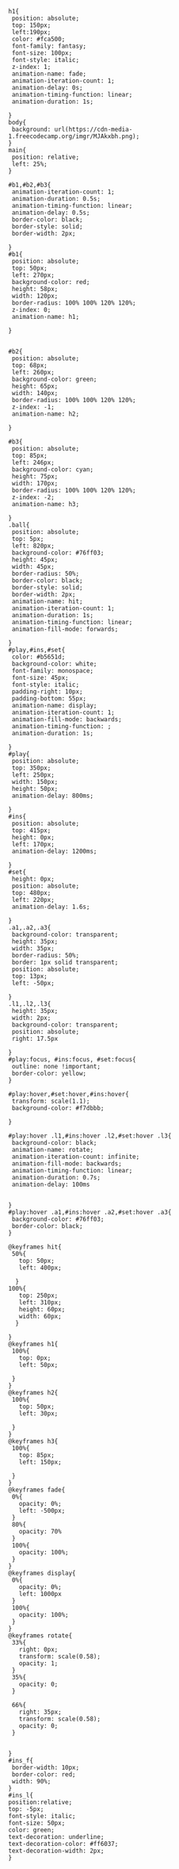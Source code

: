     h1{
     position: absolute;
     top: 150px;
     left:190px;
     color: #fca500; 
     font-family: fantasy;
     font-size: 100px;
     font-style: italic;
     z-index: 1;
     animation-name: fade;
     animation-iteration-count: 1;
     animation-delay: 0s;
     animation-timing-function: linear; 
     animation-duration: 1s;

    }
    body{
     background: url(https://cdn-media-1.freecodecamp.org/imgr/MJAkxbh.png);
    }
    main{
     position: relative;
     left: 25%;
    }

    #b1,#b2,#b3{
     animation-iteration-count: 1;
     animation-duration: 0.5s;
     animation-timing-function: linear;
     animation-delay: 0.5s;
     border-color: black;
     border-style: solid;
     border-width: 2px;

    }
    #b1{
     position: absolute;
     top: 50px;
     left: 270px;
     background-color: red;
     height: 58px;
     width: 120px;
     border-radius: 100% 100% 120% 120%;
     z-index: 0;
     animation-name: h1;

    }


    #b2{
     position: absolute;
     top: 68px;
     left: 260px;
     background-color: green;
     height: 65px;
     width: 140px;
     border-radius: 100% 100% 120% 120%;
     z-index: -1;  
     animation-name: h2;

    }

    #b3{
     position: absolute; 
     top: 85px;
     left: 246px;
     background-color: cyan;
     height: 75px;
     width: 170px;
     border-radius: 100% 100% 120% 120%;
     z-index: -2;
     animation-name: h3;

    }
    .ball{
     position: absolute;
     top: 5px;
     left: 820px;
     background-color: #76ff03;
     height: 45px;
     width: 45px;
     border-radius: 50%;
     border-color: black;
     border-style: solid;
     border-width: 2px;
     animation-name: hit;
     animation-iteration-count: 1;
     animation-duration: 1s;
     animation-timing-function: linear;
     animation-fill-mode: forwards;

    }
    #play,#ins,#set{
     color: #b5651d;
     background-color: white;
     font-family: monospace;
     font-size: 45px;
     font-style: italic;
     padding-right: 10px;
     padding-bottom: 55px;
     animation-name: display;
     animation-iteration-count: 1;
     animation-fill-mode: backwards;
     animation-timing-function: ; 
     animation-duration: 1s;
 
    }
    #play{
     position: absolute;
     top: 350px;
     left: 250px;
     width: 150px;
     height: 50px;
     animation-delay: 800ms;

    }
    #ins{
     position: absolute;
     top: 415px;
     height: 0px;
     left: 170px;
     animation-delay: 1200ms;

    }
    #set{
     height: 0px;
     position: absolute;
     top: 480px;
     left: 220px;
     animation-delay: 1.6s;

    }
    .a1,.a2,.a3{
     background-color: transparent;
     height: 35px;
     width: 35px;
     border-radius: 50%;
     border: 1px solid transparent;
     position: absolute;
     top: 13px;
     left: -50px;

    }
    .l1,.l2,.l3{
     height: 35px;
     width: 2px;
     background-color: transparent;
     position: absolute;
     right: 17.5px

    }
    #play:focus, #ins:focus, #set:focus{
     outline: none !important;
     border-color: yellow;
    }

    #play:hover,#set:hover,#ins:hover{
     transform: scale(1.1);
     background-color: #f7dbbb;

    }

    #play:hover .l1,#ins:hover .l2,#set:hover .l3{
     background-color: black;
     animation-name: rotate;
     animation-iteration-count: infinite;
     animation-fill-mode: backwards;
     animation-timing-function: linear; 
     animation-duration: 0.7s;
     animation-delay: 100ms


    }
    #play:hover .a1,#ins:hover .a2,#set:hover .a3{
     background-color: #76ff03;
     border-color: black;
    }

    @keyframes hit{
     50%{
       top: 50px;
       left: 400px;

      }
    100%{
       top: 250px;
       left: 310px;
       height: 60px;
       width: 60px;
      }

    }
    @keyframes h1{
     100%{
       top: 0px;
       left: 50px;

     }
    }
    @keyframes h2{
     100%{
       top: 50px;
       left: 30px;

     }
    }
    @keyframes h3{
     100%{
       top: 85px;
       left: 150px;

     }
    }
    @keyframes fade{
     0%{
       opacity: 0%;
       left: -500px;
     }
     80%{
       opacity: 70%
     }
     100%{
       opacity: 100%;
     }
    }
    @keyframes display{
     0%{
       opacity: 0%;
       left: 1000px
     }
     100%{
       opacity: 100%;
     }
    }
    @keyframes rotate{
     33%{
       right: 0px;
       transform: scale(0.58);
       opacity: 1;
     }
     35%{
       opacity: 0;
     }

     66%{
       right: 35px;
       transform: scale(0.58);
       opacity: 0;
     }


    }
    #ins_f{
     border-width: 10px;
     border-color: red;
     width: 90%;
    }
    #ins_l{
    position:relative;
    top: -5px;
    font-style: italic;
    font-size: 50px;
    color: green;
    text-decoration: underline;
    text-decoration-color: #ff6037;
    text-decoration-width: 2px; 
    }
